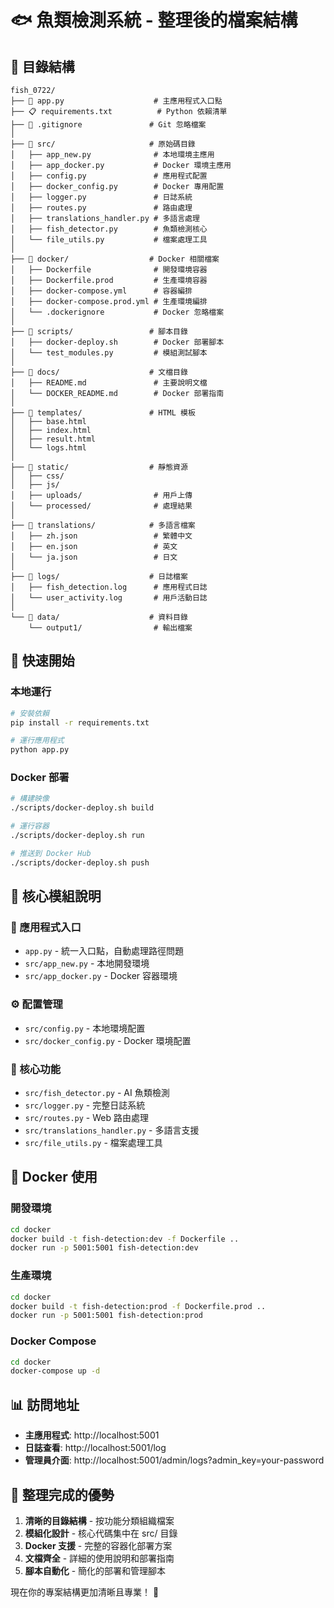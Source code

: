 # 🐟 魚類檢測系統 - 整理後的檔案結構

## 📁 目錄結構

```
fish_0722/
├── 📱 app.py                    # 主應用程式入口點
├── 📋 requirements.txt          # Python 依賴清單
├── 🔧 .gitignore               # Git 忽略檔案
│
├── 📁 src/                     # 原始碼目錄
│   ├── app_new.py              # 本地環境主應用
│   ├── app_docker.py           # Docker 環境主應用
│   ├── config.py               # 應用程式配置
│   ├── docker_config.py        # Docker 專用配置
│   ├── logger.py               # 日誌系統
│   ├── routes.py               # 路由處理
│   ├── translations_handler.py # 多語言處理
│   ├── fish_detector.py        # 魚類檢測核心
│   └── file_utils.py           # 檔案處理工具
│
├── 📁 docker/                  # Docker 相關檔案
│   ├── Dockerfile              # 開發環境容器
│   ├── Dockerfile.prod         # 生產環境容器
│   ├── docker-compose.yml      # 容器編排
│   ├── docker-compose.prod.yml # 生產環境編排
│   └── .dockerignore           # Docker 忽略檔案
│
├── 📁 scripts/                 # 腳本目錄
│   ├── docker-deploy.sh        # Docker 部署腳本
│   └── test_modules.py         # 模組測試腳本
│
├── 📁 docs/                    # 文檔目錄
│   ├── README.md               # 主要說明文檔
│   └── DOCKER_README.md        # Docker 部署指南
│
├── 📁 templates/               # HTML 模板
│   ├── base.html
│   ├── index.html
│   ├── result.html
│   └── logs.html
│
├── 📁 static/                  # 靜態資源
│   ├── css/
│   ├── js/
│   ├── uploads/                # 用戶上傳
│   └── processed/              # 處理結果
│
├── 📁 translations/            # 多語言檔案
│   ├── zh.json                 # 繁體中文
│   ├── en.json                 # 英文
│   └── ja.json                 # 日文
│
├── 📁 logs/                    # 日誌檔案
│   ├── fish_detection.log      # 應用程式日誌
│   └── user_activity.log       # 用戶活動日誌
│
└── 📁 data/                    # 資料目錄
    └── output1/                # 輸出檔案
```

## 🚀 快速開始

### 本地運行
```bash
# 安裝依賴
pip install -r requirements.txt

# 運行應用程式
python app.py
```

### Docker 部署
```bash
# 構建映像
./scripts/docker-deploy.sh build

# 運行容器
./scripts/docker-deploy.sh run

# 推送到 Docker Hub
./scripts/docker-deploy.sh push
```

## 📖 核心模組說明

### 🎯 應用程式入口
- `app.py` - 統一入口點，自動處理路徑問題
- `src/app_new.py` - 本地開發環境
- `src/app_docker.py` - Docker 容器環境

### ⚙️ 配置管理
- `src/config.py` - 本地環境配置
- `src/docker_config.py` - Docker 環境配置

### 🔧 核心功能
- `src/fish_detector.py` - AI 魚類檢測
- `src/logger.py` - 完整日誌系統
- `src/routes.py` - Web 路由處理
- `src/translations_handler.py` - 多語言支援
- `src/file_utils.py` - 檔案處理工具

## 🐳 Docker 使用

### 開發環境
```bash
cd docker
docker build -t fish-detection:dev -f Dockerfile ..
docker run -p 5001:5001 fish-detection:dev
```

### 生產環境
```bash
cd docker
docker build -t fish-detection:prod -f Dockerfile.prod ..
docker run -p 5001:5001 fish-detection:prod
```

### Docker Compose
```bash
cd docker
docker-compose up -d
```

## 📊 訪問地址

- **主應用程式**: http://localhost:5001
- **日誌查看**: http://localhost:5001/log
- **管理員介面**: http://localhost:5001/admin/logs?admin_key=your-password

## 🎉 整理完成的優勢

1. **清晰的目錄結構** - 按功能分類組織檔案
2. **模組化設計** - 核心代碼集中在 src/ 目錄
3. **Docker 支援** - 完整的容器化部署方案
4. **文檔齊全** - 詳細的使用說明和部署指南
5. **腳本自動化** - 簡化的部署和管理腳本

現在你的專案結構更加清晰且專業！ 🎯
